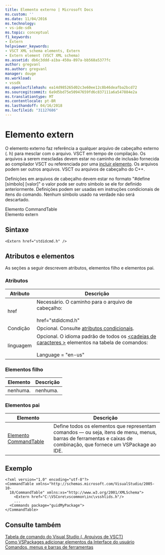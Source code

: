 ```yaml
---
title: Elemento externo | Microsoft Docs
ms.custom: ''
ms.date: 11/04/2016
ms.technology:
- vs-ide-sdk
ms.topic: conceptual
f1_keywords:
- Extern
helpviewer_keywords:
- VSCT XML schema elements, Extern
- Extern element (VSCT XML schema)
ms.assetid: db6c3ddd-a1ba-450a-897a-bb568a5377fc
author: gregvanl
ms.author: gregvanl
manager: douge
ms.workload:
- vssdk
ms.openlocfilehash: ea14d985265d02c3e60ee12c8b46deafba2bcd72
ms.sourcegitcommit: 6a9d5bd75e50947659fd6c837111a6a547884e2a
ms.translationtype: MT
ms.contentlocale: pt-BR
ms.lasthandoff: 04/16/2018
ms.locfileid: "31127686"
---
```

# <a name="extern-element"></a>Elemento extern
O elemento externo faz referência a qualquer arquivo de cabeçalho externo (. h) para mesclar com o arquivo. VSCT em tempo de compilação. Os arquivos a serem mescladas devem estar no caminho de inclusão fornecida ao compilador VSCT ou referenciada por uma [incluir elemento](../extensibility/include-element.md). Os arquivos podem ser outros arquivos. VSCT ou arquivos de cabeçalho do C++.  
  
 Definições em arquivos de cabeçalho devem estar no formato "#define [símbolo] [valor]" o valor pode ser outro símbolo se ele for definido anteriormente. Definições podem ser usadas em instruções condicionais de itens do comando. Nenhum símbolo usado na verdade não será descartado.  
  
 Elemento CommandTable  
Elemento extern  
  
## <a name="syntax"></a>Sintaxe  
  
```  
<Extern href="stdidcmd.h" />  
```  
  
## <a name="attributes-and-elements"></a>Atributos e elementos  
 As seções a seguir descrevem atributos, elementos filho e elementos pai.  
  
### <a name="attributes"></a>Atributos  
  
|Atributo|Descrição|  
|---------------|-----------------|  
|href|Necessário. O caminho para o arquivo de cabeçalho:<br /><br /> href="stdidcmd.h"|  
|Condição|Opcional. Consulte [atributos condicionais](../extensibility/vsct-xml-schema-conditional-attributes.md).|  
|linguagem|Opcional. O idioma padrão de todos os [ \<cadeias de caracteres >](../extensibility/strings-element.md) elementos na tabela de comandos:<br /><br /> Language = "en-us"|  
  
### <a name="child-elements"></a>Elementos filho  
  
|Elemento|Descrição|  
|-------------|-----------------|  
|nenhuma.|nenhuma.|  
  
### <a name="parent-elements"></a>Elementos pai  
  
|Elemento|Descrição|  
|-------------|-----------------|  
|[Elemento CommandTable](../extensibility/commandtable-element.md)|Define todos os elementos que representam comandos — ou seja, itens de menu, menus, barras de ferramentas e caixas de combinação, que fornece um VSPackage ao IDE.|  
  
## <a name="example"></a>Exemplo  
  
```  
<?xml version="1.0" encoding="utf-8"?>  
<CommandTable xmlns="http://schemas.microsoft.com/VisualStudio/2005-10-  
  18/CommandTable" xmlns:xs="http://www.w3.org/2001/XMLSchema">  
    <Extern href="C:\VSCore\vscommon\inc\vsshlids.h"/>  
    ...  
  <Commands package="guidMyPackage">  
</CommandTable>  
```  
  
## <a name="see-also"></a>Consulte também  
 [Tabela de comando do Visual Studio (. Arquivos de VSCT)](../extensibility/internals/visual-studio-command-table-dot-vsct-files.md)   
 [Como VSPackages adicionar elementos da Interface do usuário](../extensibility/internals/how-vspackages-add-user-interface-elements.md)   
 [Comandos, menus e barras de ferramentas](../extensibility/internals/commands-menus-and-toolbars.md)
